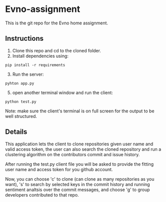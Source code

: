 # Evno-assignment
This is the git repo for the Evno home assignment.
## Instructions
1. Clone this repo and cd to the cloned folder.
2. Install dependencies using:
```
pip install -r requirements
```
3. Run the server:
```
pyhton app.py
```
5. open another terminal window and run the client:
```
python test.py
```
Note: make sure the client's terminal is on full screen for the output to be well structured.

## Details
This application lets the client to clone repositories given user name and valid access token, the user can also search the cloned repository and run
a clustering algorithm on the contributors commit and issue history.


After running the test.py client file you will be asked to provide the fitting user name and access token for you github account.


Now, you can choose 'c' to clone (can clone as many repositories as you want), 's' to search by selected keys in the commit history and running sentiment analtsis over the commit messages, and choose 'g' to group developers contributed to that repo. 
